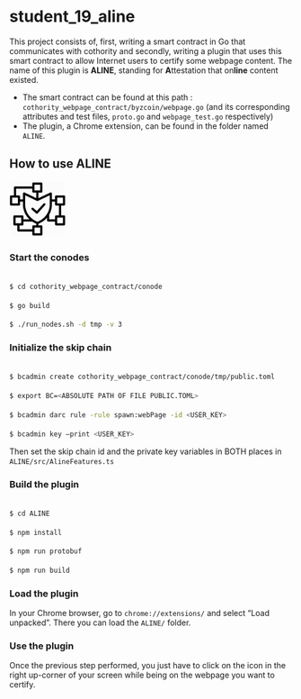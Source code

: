 # student_19_aline

This project consists of, first, writing a smart contract in Go that communicates with cothority and secondly, writing a plugin that uses this smart contract to allow Internet users to certify some webpage content. The name of this plugin is 
**ALINE**, standing for **A**ttestation that on**line** content existed.

- The smart contract can be found at this path : `cothority_webpage_contract/byzcoin/webpage.go` (and its corresponding attributes and test files, `proto.go` and `webpage_test.go` respectively)
- The plugin, a Chrome extension, can be found in the folder named `ALINE`.

## How to use ALINE

<img src="./ALINE/icon.png" alt="drawing" width="100"/>

### Start the conodes

```bash

$ cd cothority_webpage_contract/conode

$ go build

$ ./run_nodes.sh -d tmp -v 3

```

### Initialize the skip chain

```bash

$ bcadmin create cothority_webpage_contract/conode/tmp/public.toml

$ export BC=<ABSOLUTE PATH OF FILE PUBLIC.TOML>

$ bcadmin darc rule -rule spawn:webPage -id <USER_KEY>

$ bcadmin key —print <USER_KEY>

```

Then set the skip chain id and the private key variables in BOTH places in `ALINE/src/AlineFeatures.ts`

### Build the plugin

```bash

$ cd ALINE

$ npm install

$ npm run protobuf

$ npm run build

```

### Load the plugin

In your Chrome browser, go to `chrome://extensions/` and select “Load unpacked”. There you can load the `ALINE/` folder.

### Use the plugin

Once the previous step performed, you just have to click on the icon in the right up-corner of your screen while being on the webpage you want to certify.